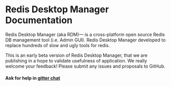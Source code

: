 # Redis Desktop Manager Documentation

Redis Desktop Manager (aka RDM)— is a cross-platform open source Redis DB management tool (i.e. Admin GUI). Redis Desktop Manager developed to replace hundreds of slow and ugly tools for redis.

This is an early beta version of Redis Desktop Manager, that we are publishing in a hope to validate usefulness of application. We really welcome your feedback! Please submit any issues and proposals to GitHub.


#### Ask for help in [gitter chat](https://gitter.im/uglide/RedisDesktopManager)
